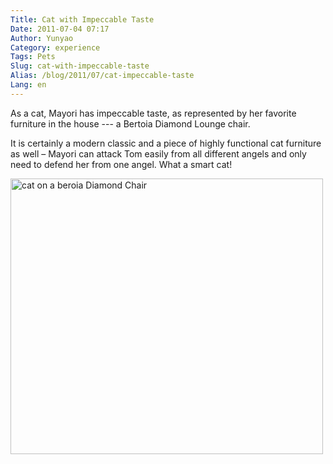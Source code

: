 ```yaml
---
Title: Cat with Impeccable Taste
Date: 2011-07-04 07:17
Author: Yunyao
Category: experience
Tags: Pets
Slug: cat-with-impeccable-taste
Alias: /blog/2011/07/cat-impeccable-taste
Lang: en
---
```


As a cat, Mayori has impeccable taste, as represented by her favorite furniture in the house --- a Bertoia Diamond Lounge chair.

It is certainly a modern classic and a piece of highly functional cat furniture as well – Mayori can attack Tom easily from all different angels and only need to defend her from one angel. What a smart cat!

<img src="https://farm7.static.flickr.com/6010/5899768087_1b94f36179.jpg" width="500" height="441" alt="cat on a beroia Diamond Chair" />

